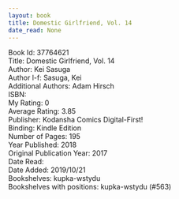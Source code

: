 ```yaml
---
layout: book
title: Domestic Girlfriend, Vol. 14
date_read: None
---
```


Book Id: 37764621<br />
Title: Domestic Girlfriend, Vol. 14<br />
Author: Kei Sasuga<br />
Author l-f: Sasuga, Kei<br />
Additional Authors: Adam Hirsch<br />
ISBN: <br />
My Rating: 0<br />
Average Rating: 3.85<br />
Publisher: Kodansha Comics Digital-First!<br />
Binding: Kindle Edition<br />
Number of Pages: 195<br />
Year Published: 2018<br />
Original Publication Year: 2017<br />
Date Read: <br />
Date Added: 2019/10/21<br />
Bookshelves: kupka-wstydu<br />
Bookshelves with positions: kupka-wstydu (#563)<br />

